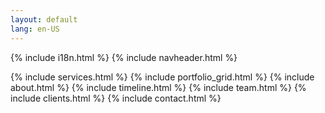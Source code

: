 ```yaml
---
layout: default
lang: en-US
---
```

{% include i18n.html %}
{% include navheader.html %}

{% include services.html %}
{% include portfolio_grid.html %}
{% include about.html %}
{% include timeline.html %}
{% include team.html %}
{% include clients.html %}
{% include contact.html %}
